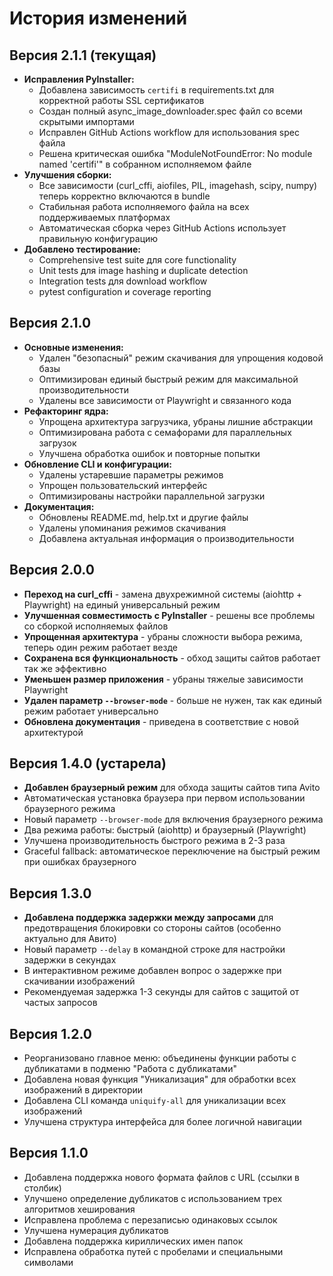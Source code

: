 # История изменений

## Версия 2.1.1 (текущая)
- **Исправления PyInstaller:**
  - Добавлена зависимость `certifi` в requirements.txt для корректной работы SSL сертификатов
  - Создан полный async_image_downloader.spec файл со всеми скрытыми импортами
  - Исправлен GitHub Actions workflow для использования spec файла
  - Решена критическая ошибка "ModuleNotFoundError: No module named 'certifi'" в собранном исполняемом файле
- **Улучшения сборки:**
  - Все зависимости (curl_cffi, aiofiles, PIL, imagehash, scipy, numpy) теперь корректно включаются в bundle
  - Стабильная работа исполняемого файла на всех поддерживаемых платформах
  - Автоматическая сборка через GitHub Actions использует правильную конфигурацию
- **Добавлено тестирование:**
  - Comprehensive test suite для core functionality
  - Unit tests для image hashing и duplicate detection
  - Integration tests для download workflow
  - pytest configuration и coverage reporting

## Версия 2.1.0
- **Основные изменения:**
  - Удален "безопасный" режим скачивания для упрощения кодовой базы
  - Оптимизирован единый быстрый режим для максимальной производительности
  - Удалены все зависимости от Playwright и связанного кода
- **Рефакторинг ядра:**
  - Упрощена архитектура загрузчика, убраны лишние абстракции
  - Оптимизирована работа с семафорами для параллельных загрузок
  - Улучшена обработка ошибок и повторные попытки
- **Обновление CLI и конфигурации:**
  - Удалены устаревшие параметры режимов
  - Упрощен пользовательский интерфейс
  - Оптимизированы настройки параллельной загрузки
- **Документация:**
  - Обновлены README.md, help.txt и другие файлы
  - Удалены упоминания режимов скачивания
  - Добавлена актуальная информация о производительности

## Версия 2.0.0
- **Переход на curl_cffi** - замена двухрежимной системы (aiohttp + Playwright) на единый универсальный режим
- **Улучшенная совместимость с PyInstaller** - решены все проблемы со сборкой исполняемых файлов
- **Упрощенная архитектура** - убраны сложности выбора режима, теперь один режим работает везде
- **Сохранена вся функциональность** - обход защиты сайтов работает так же эффективно
- **Уменьшен размер приложения** - убраны тяжелые зависимости Playwright
- **Удален параметр `--browser-mode`** - больше не нужен, так как единый режим работает универсально
- **Обновлена документация** - приведена в соответствие с новой архитектурой

## Версия 1.4.0 (устарела)
- **Добавлен браузерный режим** для обхода защиты сайтов типа Avito
- Автоматическая установка браузера при первом использовании браузерного режима
- Новый параметр `--browser-mode` для включения браузерного режима
- Два режима работы: быстрый (aiohttp) и браузерный (Playwright)
- Улучшена производительность быстрого режима в 2-3 раза
- Graceful fallback: автоматическое переключение на быстрый режим при ошибках браузерного

## Версия 1.3.0
- **Добавлена поддержка задержки между запросами** для предотвращения блокировки со стороны сайтов (особенно актуально для Авито)
- Новый параметр `--delay` в командной строке для настройки задержки в секундах
- В интерактивном режиме добавлен вопрос о задержке при скачивании изображений
- Рекомендуемая задержка 1-3 секунды для сайтов с защитой от частых запросов

## Версия 1.2.0
- Реорганизовано главное меню: объединены функции работы с дубликатами в подменю "Работа с дубликатами"
- Добавлена новая функция "Уникализация" для обработки всех изображений в директории
- Добавлена CLI команда `uniquify-all` для уникализации всех изображений
- Улучшена структура интерфейса для более логичной навигации

## Версия 1.1.0
- Добавлена поддержка нового формата файлов с URL (ссылки в столбик)
- Улучшено определение дубликатов с использованием трех алгоритмов хеширования
- Исправлена проблема с перезаписью одинаковых ссылок
- Улучшена нумерация дубликатов
- Добавлена поддержка кириллических имен папок
- Исправлена обработка путей с пробелами и специальными символами